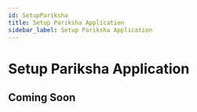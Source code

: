 ```yaml
---
id: SetupPariksha
title: Setup Pariksha Application
sidebar_label: Setup Pariksha Application
---
```


# Setup Pariksha Application

## Coming Soon
